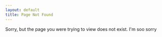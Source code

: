 ```yaml
---
layout: default
title: Page Not Found
---
```


Sorry, but the page you were trying to view does not exist. I'm soo sorry